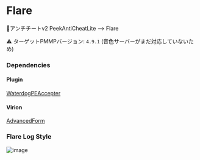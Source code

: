 # Flare
🔌アンチチートv2
PeekAntiCheatLite --> Flare

⚠ ターゲットPMMPバージョン: `4.9.1`
(音色サーバーがまだ対応していないため)

### Dependencies
#### Plugin
[WaterdogPEAccepter](https://github.com/NeiroNetwork/WaterdogPEAccepter)
#### Virion
[AdvancedForm](https://github.com/PJZ9n/AdvancedForm)

### Flare Log Style
![image](https://user-images.githubusercontent.com/70795425/195880474-e2edc780-0882-4f95-a2c3-2f684f8a732e.png)
